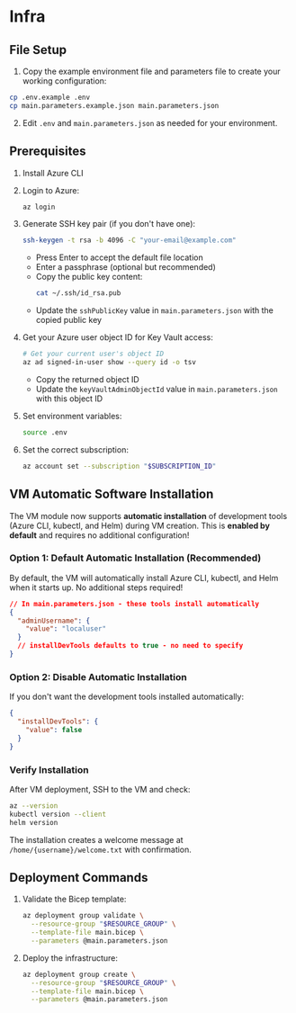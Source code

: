 # Infra

## File Setup

1. Copy the example environment file and parameters file to create your working configuration:
  ```bash
  cp .env.example .env
  cp main.parameters.example.json main.parameters.json
  ```
2. Edit `.env` and `main.parameters.json` as needed for your environment.


## Prerequisites

1. Install Azure CLI
2. Login to Azure:
   ```bash
   az login
   ```

3. Generate SSH key pair (if you don't have one):
   ```bash
   ssh-keygen -t rsa -b 4096 -C "your-email@example.com"
   ```
   - Press Enter to accept the default file location
   - Enter a passphrase (optional but recommended)
   - Copy the public key content:
     ```bash
     cat ~/.ssh/id_rsa.pub
     ```
   - Update the `sshPublicKey` value in `main.parameters.json` with the copied public key

4. Get your Azure user object ID for Key Vault access:
   ```bash
   # Get your current user's object ID
   az ad signed-in-user show --query id -o tsv
   ```
   - Copy the returned object ID
   - Update the `keyVaultAdminObjectId` value in `main.parameters.json` with this object ID

5. Set environment variables:
   ```bash
   source .env
   ```

6. Set the correct subscription:
   ```bash
   az account set --subscription "$SUBSCRIPTION_ID"
   ```

## VM Automatic Software Installation

The VM module now supports **automatic installation** of development tools (Azure CLI, kubectl, and Helm) during VM creation. This is **enabled by default** and requires no additional configuration!

### **Option 1: Default Automatic Installation (Recommended)**

By default, the VM will automatically install Azure CLI, kubectl, and Helm when it starts up. No additional steps required!

```json
// In main.parameters.json - these tools install automatically
{
  "adminUsername": {
    "value": "localuser"
  }
  // installDevTools defaults to true - no need to specify
}
```

### **Option 2: Disable Automatic Installation**

If you don't want the development tools installed automatically:

```json
{
  "installDevTools": {
    "value": false
  }
}
```


### **Verify Installation**

After VM deployment, SSH to the VM and check:
```bash
az --version
kubectl version --client
helm version
```

The installation creates a welcome message at `/home/{username}/welcome.txt` with confirmation.

## Deployment Commands

1. Validate the Bicep template:
   ```bash
   az deployment group validate \
     --resource-group "$RESOURCE_GROUP" \
     --template-file main.bicep \
     --parameters @main.parameters.json
   ```

2. Deploy the infrastructure:
   ```bash
   az deployment group create \
     --resource-group "$RESOURCE_GROUP" \
     --template-file main.bicep \
     --parameters @main.parameters.json
   ```
